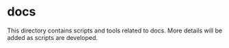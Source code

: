 # docs

This directory contains scripts and tools related to docs. More details will be added as scripts are developed.
